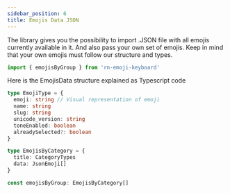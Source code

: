 ```yaml
---
sidebar_position: 6
title: Emojis Data JSON
---
```


The library gives you the possibility to import .JSON file with all emojis currently available in it. And also pass your own set of emojis. Keep in mind that your own emojis must follow our structure and types.

```ts
import { emojisByGroup } from 'rn-emoji-keyboard'
```

Here is the EmojisData structure explained as Typescript code

```ts
type EmojiType = {
  emoji: string // Visual representation of emoji
  name: string
  slug: string
  unicode_version: string
  toneEnabled: boolean
  alreadySelected?: boolean
}

type EmojisByCategory = {
  title: CategoryTypes
  data: JsonEmoji[]
}

const emojisByGroup: EmojisByCategory[]
```
